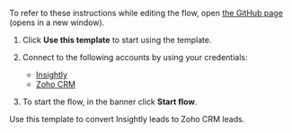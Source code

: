 To refer to these instructions while editing the flow, open [the GitHub page](https://github.com/ot4i/app-connect-templates/blob/main/resources/markdown/Convert%20Insightly%20leads%20to%20Zoho%20CRM%20leads_instructions.md) (opens in a new window).

1. Click **Use this template** to start using the template.
2. Connect to the following accounts by using your credentials:
   - [Insightly](https://www.ibm.com/docs/en/app-connect/containers_cd?topic=apps-insightly)
   - [Zoho CRM](https://www.ibm.com/docs/en/app-connect/containers_cd?topic=apps-zoho-crm)
   
3. To start the flow, in the banner click **Start flow**.

Use this template to convert Insightly leads to Zoho CRM leads.

